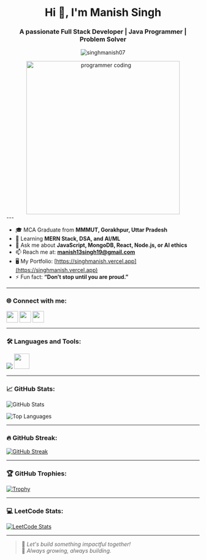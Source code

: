 <h1 align="center">Hi 👋, I'm Manish Singh</h1>
<h3 align="center">A passionate Full Stack Developer | Java Programmer | Problem Solver</h3>

<p align="center">
  <img src="https://komarev.com/ghpvc/?username=singhmanish07&label=Profile%20views&color=0e75b6&style=flat" alt="singhmanish07" />
</p>
<div align="center">
  <img src="https://user-images.githubusercontent.com/your-image-link.gif" width="400" alt="programmer coding" />
</div>
---

- 🎓 MCA Graduate from **MMMUT, Gorakhpur, Uttar Pradesh**
- 🧠 Learning **MERN Stack, DSA, and AI/ML**
- 💬 Ask me about **JavaScript, MongoDB, React, Node.js, or AI ethics**
- 📫 Reach me at: **manish13singh19@gmail.com**
- 🖥️ My Portfolio: [https://singhmanish.vercel.app](https://singhmanish.vercel.app)
- ⚡ Fun fact: **“Don’t stop until you are proud.”**

---

### 🌐 Connect with me:
<p align="left">
  <a href="https://www.linkedin.com/in/singhmanish07" target="blank"><img align="center" src="https://cdn.jsdelivr.net/npm/simple-icons@v3/icons/linkedin.svg" height="30" /></a>
  <a href="https://www.instagram.com/singhmanish07/" target="blank"><img align="center" src="https://cdn.jsdelivr.net/npm/simple-icons@v3/icons/instagram.svg" height="30" /></a>
  <a href="mailto:manish13singh19@gmail.com" target="blank"><img align="center" src="https://cdn.jsdelivr.net/npm/simple-icons@v3/icons/gmail.svg" height="30" /></a>
</p>

---

### 🛠️ Languages and Tools:
<p align="left">
  <img src="https://skillicons.dev/icons?i=java,js,react,nodejs,express,mongodb,tailwind,bootstrap,html,git,github,vercel,vscode,intellijidea" />
  <img src="https://resources.jetbrains.com/storage/products/company/brand/logos/IntelliJ_IDEA_icon.png" width="40" height="40" />
</p>





---

### 📈 GitHub Stats:
![GitHub Stats](https://github-readme-stats.vercel.app/api?username=singhmanish07&show_icons=true&theme=tokyonight)

![Top Languages](https://github-readme-stats.vercel.app/api/top-langs/?username=singhmanish07&layout=compact&theme=tokyonight)

---

### 🔥 GitHub Streak:
[![GitHub Streak](https://streak-stats.demolab.com?user=singhmanish07&theme=tokyonight&hide_border=false)](https://git.io/streak-stats)

---

### 🏆 GitHub Trophies:
[![Trophy](https://github-profile-trophy.vercel.app/?username=singhmanish07&theme=monokai&no-frame=true&column=8)](https://github.com/ryo-ma/github-profile-trophy)

---

### 💻 LeetCode Stats:
[![LeetCode Stats](https://leetcard.jacoblin.cool/singhmanish07?ext=contest&theme=dark)](https://leetcode.com/singhmanish07/)

---

> 🚀 *Let's build something impactful together!*  
> 🌱 *Always growing, always building.*

